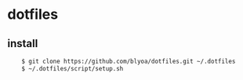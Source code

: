 dotfiles
=======

install
-------
```bash
    $ git clone https://github.com/blyoa/dotfiles.git ~/.dotfiles
    $ ~/.dotfiles/script/setup.sh
```
